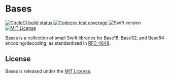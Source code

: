 # Bases

[![CircleCI build status](https://img.shields.io/circleci/project/github/mattrubin/Bases.svg)](https://circleci.com/gh/mattrubin/Bases)
[![Codecov test coverage](https://img.shields.io/codecov/c/github/mattrubin/Bases.svg)](https://codecov.io/gh/mattrubin/Bases)
![Swift version](https://img.shields.io/badge/swift-3.0.1-orange.svg)
[![MIT License](http://img.shields.io/badge/license-MIT-blue.svg?style=flat)](LICENSE.md)

Bases is a collection of small Swift libraries for Base16, Base32, and Base64 encoding/decoding, as standardized in [RFC 4648](https://tools.ietf.org/html/rfc4648).

## License

Bases is released under the [MIT License](LICENSE.md).
